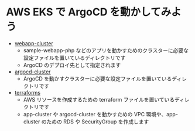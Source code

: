 # AWS EKS で ArgoCD を動かしてみよう

- [webapp-cluster](./webapp-cluster/)
  - sample-webapp-php などのアプリを動かすためのクラスターに必要な設定ファイルを置いているディレクトリです
  - ArgoCD のデプロイ先として指定されます
- [argocd-cluster](./argocdp-cluster/)
  - ArgoCD を動かすクラスターに必要な設定ファイルを置いているディレクトリです
- [terraforms](./terraforms)
  - AWS リソースを作成するための terraform ファイルを置いているディレクトリです
  - app-cluster や argocd-cluster を動かすための VPC 環境や、app-cluster のための RDS や SecurityGroup を作成します
